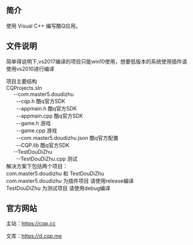 简介
----
使用 Visual C++ 编写酷Q应用。

文件说明
--------
简单得说明下,vs2017编译的项目只能win10使用，想要低版本的系统使用插件请使用vs2010进行编译<br>

项目主要结构<br>
  CQProjects.sln<br>
      --com.master5.doudizhu<br>
        --cqp.h                               酷q官方SDK <br>
        --appmain.h                           酷q官方SDK<br>
        --appmain.cpp                         酷q官方SDK<br>
        --game.h                              游戏<br>
        --game.cpp                            游戏<br>
        --com.master5.doudizhu.json           酷q官方配置<br>
        --CQP.lib                             酷q官方SDK<br>
      --TestDouDiZhu<br>
        --TestDouDiZhu.cpp                   测试<br>
解决方案下包括两个项目：<br>
com.master5.doudizhu 和 TestDouDiZhu<br>
com.master5.doudizhu 为插件项目 请使用release编译<br>
TestDouDiZhu 为测试项目 请使用debug编译<br>



官方网站
--------
主站：https://cqp.cc

文库：https://d.cqp.me
